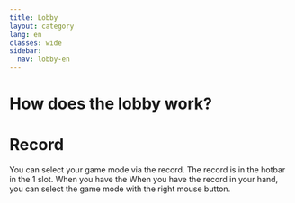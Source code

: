 ```yaml
---
title: Lobby
layout: category
lang: en
classes: wide
sidebar:
  nav: lobby-en
---
```


# How does the lobby work?

# Record

You can select your game mode via the record. The record is in the hotbar in the 1 slot. When you have the
When you have the record in your hand, you can select the game mode with the right mouse button.